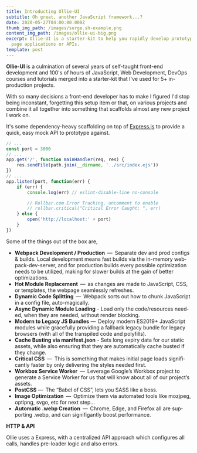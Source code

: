```yaml
---
title: Introducting Ollie-UI
subtitle: Oh great, another JavaScript framework...?
date: 2020-05-27T04:00:00.000Z
thumb_img_path: /images/surge.sh-example.png
content_img_path: /images/ollie-ui-big.png
excerpt: Ollie-UI is a starter-kit to help you rapidly develop prototype single
  page applications or APIs.
template: post
---
```

**Ollie-UI** is a culmination of several years of self-taught front-end development and 100's of hours of JavaScript, Web Development, DevOps courses and tutorials merged into a starter-kit that I've used for 5+ in-production projects. 

With so many decisions a front-end developer has to make I figured I'd stop being inconstant, forgetting this setup item or that, on various projects and combine it all together into something that scaffolds almost any new project I work on.

It's some dependency-heavy scaffolding on top of [Express.js](http://expressjs.com) to provide a quick, easy mock API to prototype against.

```javascript
// ...
const port = 3000
// ...
app.get('/', function mainHandler(req, res) {
    res.sendFile(path.join(__dirname, '../src/index.ejs'))
})
// ...
app.listen(port, function(err) {
    if (err) {
        console.log(err) // eslint-disable-line no-console

        // Rollbar.com Error Tracking, uncomment to enable
        // rollbar.critical("Critical Error Caught: ", err)
    } else {
        open('http://localhost:' + port)
    }
})
```

Some of the things out of the box are, 

* **Webpack Devel­op­ment / Pro­duc­tion**  —  Sep­a­rate dev and prod con­figs & builds. Local devel­op­ment means fast builds via the in-mem­o­ry web­pack-dev-serv­er, and for pro­duc­tion builds every pos­si­ble opti­miza­tion needs to be utilized, making for slower builds at the gain of better optimizations.
* **Hot Mod­ule Replace­ment**  —  as changes are made to JavaScript, CSS, or tem­plates, the web­page seam­less­ly refreshes.
* **Dynam­ic Code Split­ting**  —  Webpack sorts out how to chunk JavaScript in a con­fig file, auto-magically.
* **Async Dynam­ic Mod­ule Load­ing** - Load only the code/​resources need­ed, when they are need­ed, with­out ren­der blocking.
* **Mod­ern to Lega­cy JS Bun­dles** —  Deploy mod­ern ES2019+ JavaScript mod­ules while grace­ful­ly pro­vid­ing a fall­back lega­cy bun­dle for lega­cy browsers (with all of the tran­spiled code and polyfills).
* **Cache Bust­ing via manifest.json** - Sets long expiry data for our sta­t­ic assets, while also ensur­ing that they are auto­mat­i­cal­ly cache bust­ed if they change.
* **Crit­i­cal CSS**  —  This is some­thing that makes ini­tial page loads sig­nif­i­cant­ly faster by only delivering the styles needed first.
* **Work­box Ser­vice Work­er**  —  Lever­age Google’s Work­box project to gen­er­ate a Ser­vice Work­er for us that will know about all of our project’s assets.
* **PostC­SS** —  The ​“Babel of CSS”, lets you SASS like a boss.
* **Image Opti­miza­tion**  —  Opti­mize them via auto­mat­ed tools like mozjpeg, optipng, svgo, etc for next step...
* **Auto­mat­ic .webp Cre­ation**  —  Chrome, Edge, and Fire­fox all are sup­port­ing .webp, and can signifigantly boost performance.

**HTTP & API** 

Ollie uses a Express, with a centralized API approach which configures all calls, handles pre-loader logic and also errors.